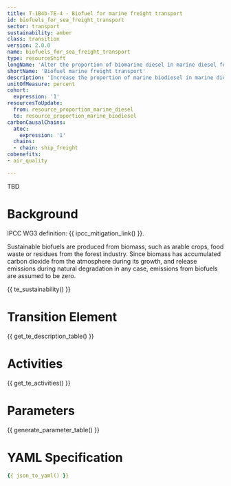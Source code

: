 ```yaml
---
title: T-1B4b-TE-4 - Biofuel for marine freight transport
id: biofuels_for_sea_freight_transport
sector: transport
sustainability: amber
class: transition
version: 2.0.0
name: biofuels_for_sea_freight_transport
type: resourceShift
longName: 'Alter the proportion of biomarine diesel in marine diesel for marine freight transport.'
shortName: 'Biofuel marine freight transport'
description: 'Increase the proportion of marine biodiesel in marine diesel'
unitOfMeasure: percent
cohort:
  expression: '1'
resourcesToUpdate:
  from: resource_proportion_marine_diesel
  to: resource_proportion_marine_biodiesel
carbonCausalChains:
  atoc:
    expression: '1'
  chains:
  - chain: ship_freight
cobenefits:
- air_quality

---
```


TBD

# Background

IPCC WG3 definition: {{ ipcc_mitigation_link() }}.

Sustainable biofuels are produced from biomass, such as arable crops, food waste or residues from the forest industry. Since biomass has accumulated carbon dioxide from the atmosphere during its growth, and release emissions during natural degradation in any case, emissions from biofuels are assumed to be zero.




{{ te_sustainability() }}

# Transition Element

{{ get_te_description_table() }}


# Activities

{{ get_te_activities() }}


# Parameters

{{ generate_parameter_table() }}


# YAML Specification

```yaml
{{ json_to_yaml() }}
```

